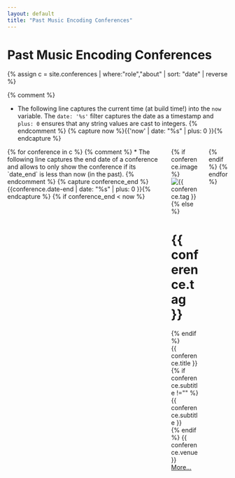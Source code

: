 ```yaml
---
layout: default
title: "Past Music Encoding Conferences"
---
```


# Past Music Encoding Conferences

{% assign c = site.conferences | where:"role","about" | sort: "date" | reverse %}

{% comment %}
*  The following line captures the current time (at build time!) into the `now` variable. The `date: '%s'` filter captures the date as a timestamp and `plus: 0` ensures that any string values are cast to integers.
{% endcomment %}
{% capture now %}{{'now' | date: "%s" | plus: 0 }}{% endcapture %}

<div class="columns">
  {% for conference in c %}
    {% comment %}
    *  The following line captures the end date of a conference and allows to only show the conference if its `date_end` is less than now (in the past).
    {% endcomment %}
    {% capture conference_end %}{{conference.date-end | date: "%s" | plus: 0 }}{% endcapture %}     
    {% if conference_end < now %}
        <div class="column col-4 col-sm-12 col-lg-6 conferences">  
          <div class="card project">
            <div class="card-image">
              {% if conference.image %}
                <img class="mei-project-image img-fit-cover" alt="{{ conference.tag }}" 
                  src="{% if conference.image contains '://' %}
                  {{ conference.image }}
                  {% else %}
                  {{ site.baseurl }}/images/{{ conference.image }}"/>
              {% else %}
                <div class="hero hero-sm bg-primary text-light">
                  <div class="hero-body">
                    <h1>{{ conference.tag }}</h1>
                  </div>
                </div>
              {% endif %}
            </div>
            <div class="card-header">
                <div class="card-title h5">
                    {{ conference.title }}
                </div>
                <div class="card-subtitle text-gray">
                  {% if conference.subtitle !="" %}
                    {{ conference.subtitle }}
                    <br/>
                  {% endif %}
                  {{ conference.venue }}
                </div>
            </div>
            <div class="card-footer">
                <a class="btn float-right btn-sm" href="{{conference.permalink}}">More…</a>
            </div>
          </div>
        </div>
     {% endif %}
  {% endfor %}
</div>
